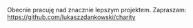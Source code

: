 Obecnie pracuję nad znacznie lepszym projektem. Zapraszam:
https://github.com/lukaszzdankowski/charity
